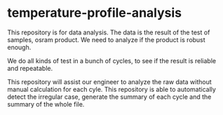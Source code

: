 # temperature-profile-analysis

This repository is for data analysis.
The data is the result of the test of samples, osram product.
We need to analyze if the product is robust enough.

We do all kinds of test in a bunch of cycles, to see if the result is reliable and repeatable.

This repository will assist our engineer to analyze the raw data without manual calculation for each cyle.
This repository is able to automatically detect the irregular case, generate the summary of each cycle and the summary of the whole file. 
